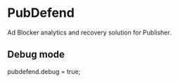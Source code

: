 # PubDefend
Ad Blocker analytics and recovery solution for Publisher.

## Debug mode
pubdefend.debug = true;
